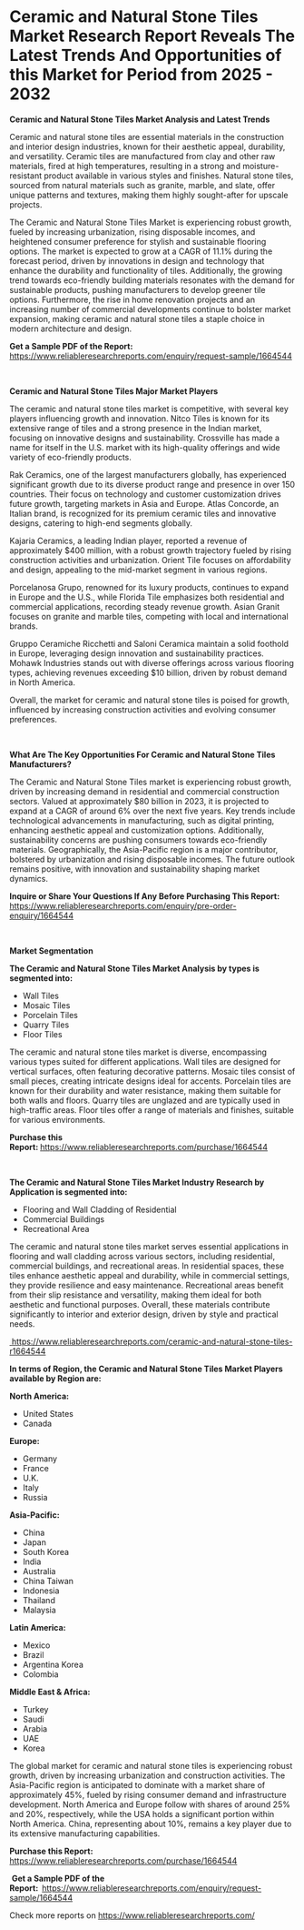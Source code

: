 <p><h1>Ceramic and Natural Stone Tiles Market Research Report Reveals The Latest Trends And Opportunities of this Market for Period from 2025 - 2032</h1></p><p><strong>Ceramic and Natural Stone Tiles Market Analysis and Latest Trends</strong></p>
<p><p>Ceramic and natural stone tiles are essential materials in the construction and interior design industries, known for their aesthetic appeal, durability, and versatility. Ceramic tiles are manufactured from clay and other raw materials, fired at high temperatures, resulting in a strong and moisture-resistant product available in various styles and finishes. Natural stone tiles, sourced from natural materials such as granite, marble, and slate, offer unique patterns and textures, making them highly sought-after for upscale projects.</p><p>The Ceramic and Natural Stone Tiles Market is experiencing robust growth, fueled by increasing urbanization, rising disposable incomes, and heightened consumer preference for stylish and sustainable flooring options. The market is expected to grow at a CAGR of 11.1% during the forecast period, driven by innovations in design and technology that enhance the durability and functionality of tiles. Additionally, the growing trend towards eco-friendly building materials resonates with the demand for sustainable products, pushing manufacturers to develop greener tile options. Furthermore, the rise in home renovation projects and an increasing number of commercial developments continue to bolster market expansion, making ceramic and natural stone tiles a staple choice in modern architecture and design.</p></p>
<p><strong>Get a Sample PDF of the Report:&nbsp;</strong> <a href="https://www.reliableresearchreports.com/enquiry/request-sample/1664544?utm_campaign=3056&utm_medium=2&utm_source=Github&utm_content=ia&utm_term=23032025&utm_id=ceramic-and-natural-stone-tiles">https://www.reliableresearchreports.com/enquiry/request-sample/1664544</a></p>
<p>&nbsp;</p>
<p><strong>Ceramic and Natural Stone Tiles Major Market Players</strong></p>
<p><p>The ceramic and natural stone tiles market is competitive, with several key players influencing growth and innovation. Nitco Tiles is known for its extensive range of tiles and a strong presence in the Indian market, focusing on innovative designs and sustainability. Crossville has made a name for itself in the U.S. market with its high-quality offerings and wide variety of eco-friendly products. </p><p>Rak Ceramics, one of the largest manufacturers globally, has experienced significant growth due to its diverse product range and presence in over 150 countries. Their focus on technology and customer customization drives future growth, targeting markets in Asia and Europe. Atlas Concorde, an Italian brand, is recognized for its premium ceramic tiles and innovative designs, catering to high-end segments globally.</p><p>Kajaria Ceramics, a leading Indian player, reported a revenue of approximately $400 million, with a robust growth trajectory fueled by rising construction activities and urbanization. Orient Tile focuses on affordability and design, appealing to the mid-market segment in various regions. </p><p>Porcelanosa Grupo, renowned for its luxury products, continues to expand in Europe and the U.S., while Florida Tile emphasizes both residential and commercial applications, recording steady revenue growth. Asian Granit focuses on granite and marble tiles, competing with local and international brands. </p><p>Gruppo Ceramiche Ricchetti and Saloni Ceramica maintain a solid foothold in Europe, leveraging design innovation and sustainability practices. Mohawk Industries stands out with diverse offerings across various flooring types, achieving revenues exceeding $10 billion, driven by robust demand in North America.</p><p>Overall, the market for ceramic and natural stone tiles is poised for growth, influenced by increasing construction activities and evolving consumer preferences.</p></p>
<p>&nbsp;</p>
<p><strong>What Are The Key Opportunities For Ceramic and Natural Stone Tiles Manufacturers?</strong></p>
<p><p>The Ceramic and Natural Stone Tiles market is experiencing robust growth, driven by increasing demand in residential and commercial construction sectors. Valued at approximately $80 billion in 2023, it is projected to expand at a CAGR of around 6% over the next five years. Key trends include technological advancements in manufacturing, such as digital printing, enhancing aesthetic appeal and customization options. Additionally, sustainability concerns are pushing consumers towards eco-friendly materials. Geographically, the Asia-Pacific region is a major contributor, bolstered by urbanization and rising disposable incomes. The future outlook remains positive, with innovation and sustainability shaping market dynamics.</p></p>
<p><strong>Inquire or Share Your Questions If Any Before Purchasing This Report:</strong> <a href="https://www.reliableresearchreports.com/enquiry/pre-order-enquiry/1664544?utm_campaign=3056&utm_medium=2&utm_source=Github&utm_content=ia&utm_term=23032025&utm_id=ceramic-and-natural-stone-tiles">https://www.reliableresearchreports.com/enquiry/pre-order-enquiry/1664544</a></p>
<p>&nbsp;</p>
<p><strong>Market Segmentation</strong></p>
<p><strong>The Ceramic and Natural Stone Tiles Market Analysis by types is segmented into:</strong></p>
<p><ul><li>Wall Tiles</li><li>Mosaic Tiles</li><li>Porcelain Tiles</li><li>Quarry Tiles</li><li>Floor Tiles</li></ul></p>
<p><p>The ceramic and natural stone tiles market is diverse, encompassing various types suited for different applications. Wall tiles are designed for vertical surfaces, often featuring decorative patterns. Mosaic tiles consist of small pieces, creating intricate designs ideal for accents. Porcelain tiles are known for their durability and water resistance, making them suitable for both walls and floors. Quarry tiles are unglazed and are typically used in high-traffic areas. Floor tiles offer a range of materials and finishes, suitable for various environments.</p></p>
<p><strong>Purchase this Report:&nbsp;</strong><a href="https://www.reliableresearchreports.com/purchase/1664544?utm_campaign=3056&utm_medium=2&utm_source=Github&utm_content=ia&utm_term=23032025&utm_id=ceramic-and-natural-stone-tiles">https://www.reliableresearchreports.com/purchase/1664544</a></p>
<p>&nbsp;</p>
<p><strong>The Ceramic and Natural Stone Tiles Market Industry Research by Application is segmented into:</strong></p>
<p><ul><li>Flooring and Wall Cladding of Residential</li><li>Commercial Buildings</li><li>Recreational Area</li></ul></p>
<p><p>The ceramic and natural stone tiles market serves essential applications in flooring and wall cladding across various sectors, including residential, commercial buildings, and recreational areas. In residential spaces, these tiles enhance aesthetic appeal and durability, while in commercial settings, they provide resilience and easy maintenance. Recreational areas benefit from their slip resistance and versatility, making them ideal for both aesthetic and functional purposes. Overall, these materials contribute significantly to interior and exterior design, driven by style and practical needs.</p></p>
<p><a href="https://www.reliableresearchreports.com/ceramic-and-natural-stone-tiles-r1664544?utm_campaign=3056&utm_medium=2&utm_source=Github&utm_content=ia&utm_term=23032025&utm_id=ceramic-and-natural-stone-tiles">&nbsp;https://www.reliableresearchreports.com/ceramic-and-natural-stone-tiles-r1664544</a></p>
<p><strong>In terms of Region, the Ceramic and Natural Stone Tiles Market Players available by Region are:</strong></p>
<p>
    <p> <strong> North America: </strong>
        <ul>
            <li>United States</li>
            <li>Canada</li>
        </ul>
        </p> 
    <p> <strong> Europe: </strong>
        <ul>
            <li>Germany</li>
            <li>France</li>
            <li>U.K.</li>
            <li>Italy</li>
            <li>Russia</li>
        </ul>
        </p> 
    <p> <strong> Asia-Pacific: </strong>
        <ul>
            <li>China</li>
            <li>Japan</li>
            <li>South Korea</li>
            <li>India</li>
            <li>Australia</li>
            <li>China Taiwan</li>
            <li>Indonesia</li>
            <li>Thailand</li>
            <li>Malaysia</li>
        </ul>
        </p> 
    <p> <strong> Latin America: </strong>
        <ul>
            <li>Mexico</li>
            <li>Brazil</li>
            <li>Argentina Korea</li>
            <li>Colombia</li>
        </ul>
        </p> 
    <p> <strong> Middle East & Africa: </strong>
        <ul>
            <li>Turkey</li>
            <li>Saudi</li>
            <li>Arabia</li>
            <li>UAE</li>
            <li>Korea</li>
        </ul>
    </p>
    </p>
<p><p>The global market for ceramic and natural stone tiles is experiencing robust growth, driven by increasing urbanization and construction activities. The Asia-Pacific region is anticipated to dominate with a market share of approximately 45%, fueled by rising consumer demand and infrastructure development. North America and Europe follow with shares of around 25% and 20%, respectively, while the USA holds a significant portion within North America. China, representing about 10%, remains a key player due to its extensive manufacturing capabilities.</p></p>
<p><strong>Purchase this Report: </strong><a href="https://www.reliableresearchreports.com/purchase/1664544?utm_campaign=3056&utm_medium=2&utm_source=Github&utm_content=ia&utm_term=23032025&utm_id=ceramic-and-natural-stone-tiles">https://www.reliableresearchreports.com/purchase/1664544</a></p>
<p>&nbsp;<strong>Get a Sample PDF of the Report:&nbsp;&nbsp;</strong><a href="https://www.reliableresearchreports.com/enquiry/request-sample/1664544?utm_campaign=3056&utm_medium=2&utm_source=Github&utm_content=ia&utm_term=23032025&utm_id=ceramic-and-natural-stone-tiles">https://www.reliableresearchreports.com/enquiry/request-sample/1664544</a></p>
<p><strong></strong></p>
<p>Check more reports on <a href="https://www.reliableresearchreports.com/?utm_campaign=3056&utm_medium=2&utm_source=Github&utm_content=ia&utm_term=23032025&utm_id=ceramic-and-natural-stone-tiles">https://www.reliableresearchreports.com/</a></p>